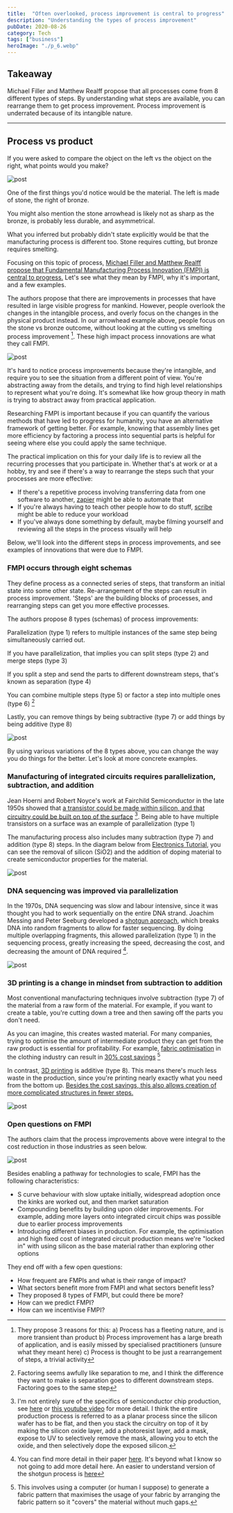 ```yaml
---
title:  "Often overlooked, process improvement is central to progress"  
description: "Understanding the types of process improvement"
pubDate: 2020-08-26
category: Tech
tags: ["business"]
heroImage: "./p_6.webp"
---
```


## Takeaway

Michael Filler and Matthew Realff propose that all processes come from 8 different types of steps. By understanding what steps are available, you can rearrange them to get process improvement. Process improvement is underrated because of its intangible nature. 

---

## Process vs product

If you were asked to compare the object on the left vs the object on the right, what points would you make?

![post](./p_1.webp)

One of the first things you'd notice would be the material. The left is made of stone, the right of bronze.

You might also mention the stone arrowhead is likely not as sharp as the bronze, is probably less durable, and asymmetrical.

What you inferred but probably didn't state explicitly would be that the manufacturing process is different too. Stone requires cutting, but bronze requires smelting. 

Focusing on this topic of process, [Michael Filler and Matthew Realff propose that Fundamental Manufacturing Process Innovation (FMPI) is central to progress.](https://medium.com/@processinnovation/fundamental-manufacturing-process-innovation-changes-the-world-471adcc77c48 "FMPI") Let's see what they mean by FMPI, why it's important, and a few examples.

The authors propose that there are improvements in processes that have resulted in large visible progress for mankind. However, people overlook the changes in the intangible process, and overly focus on the changes in the physical product instead. In our arrowhead example above, people focus on the stone vs bronze outcome, without looking at the cutting vs smelting process improvement [^1]. These high impact process innovations are what they call FMPI.

![post](./p_2.webp)

It's hard to notice process improvements because they're intangible, and require you to see the situation from a different point of view. You're abstracting away from the details, and trying to find high level relationships to represent what you're doing. It's somewhat like how group theory in math is trying to abstract away from practical application. 

Researching FMPI is important because if you can quantify the various methods that have led to progress for humanity, you have an alternative framework of getting better. For example, knowing that assembly lines get more efficiency by factoring a process into sequential parts is helpful for seeing where else you could apply the same technique.

The practical implication on this for your daily life is to review all the recurring processes that you participate in. Whether that's at work or at a hobby, try and see if there's a way to rearrange the steps such that your processes are more effective:

- If there's a repetitive process involving transferring data from one software to another, [zapier](https://zapier.com/ "zapier") might be able to automate that
- If you're always having to teach other people how to do stuff, [scribe](https://cursive.io/scribe "scribe") might be able to reduce your workload
- If you've always done something by default, maybe filming yourself and reviewing all the steps in the process visually will help

Below, we'll look into the different steps in process improvements, and see examples of innovations that were due to FMPI. 

### FMPI occurs through eight schemas

They define process as a connected series of steps, that transform an initial state into some other state. Re-arrangement of the steps can result in process improvement. 'Steps' are the building blocks of processes, and rearranging steps can get you more effective processes.

The authors propose 8 types (schemas) of process improvements:

Parallelization (type 1) refers to multiple instances of the same step being simultaneously carried out.

If you have parallelization, that implies you can split steps (type 2) and merge steps (type 3)

If you split a step and send the parts to different downstream steps, that's known as separation (type 4)

You can combine multiple steps (type 5) or factor a step into multiple ones (type 6) [^2]

Lastly, you can remove things by being subtractive (type 7) or add things by being additive (type 8)

![post](./p_3.webp)

By using various variations of the 8 types above, you can change the way you do things for the better. Let's look at more concrete examples.

### Manufacturing of integrated circuits requires parallelization, subtraction, and addition

Jean Hoerni and Robert Noyce's work at Fairchild Semiconductor in the late 1950s showed that [a transistor could be made within silicon, and that circuitry could be built on top of the surface](https://www.computerhistory.org/revolution/digital-logic/12/329 "wafer") [^3]. Being able to have multiple transistors on a surface was an example of parallelization (type 1)

The manufacturing process also includes many subtraction (type 7) and addition (type 8) steps. In the diagram below from [Electronics Tutorial](https://www.electronics-tutorial.net/CMOS-Processing-Technology/planar-process-technology/ "Elec"), you can see the removal of silicon (SiO2) and the addition of doping material to create semiconductor properties for the material. 

![post](./p_4.webp)

### DNA sequencing was improved via parallelization

In the 1970s, DNA sequencing was slow and labour intensive, since it was thought you had to work sequentially on the entire DNA strand. Joachim Messing and Peter Seeburg developed a [shotgun approach](https://en.wikipedia.org/wiki/Joachim_Messing "DNA"), which breaks DNA into random fragments to allow for faster sequencing. By doing multiple overlapping fragments, this allowed parallelization (type 1) in the sequencing process, greatly increasing the speed, decreasing the cost, and decreasing the amount of DNA required [^4].

![post](./p_5.webp)

### 3D printing is a change in mindset from subtraction to addition

Most conventional manufacturing techniques involve subtraction (type 7) of the material from a raw form of the material. For example, if you want to create a table, you're cutting down a tree and then sawing off the parts you don't need. 

As you can imagine, this creates wasted material. For many companies, trying to optimise the amount of intermediate product they can get from the raw product is essential for profitability. For example, [fabric optimisation](https://www.resourceefficient.eu/en/technology/design-efficiency-%E2%80%93-zero-waste-patterns "shirt") in the clothing industry can result in [30% cost savings](https://fashioninsiders.co/toolkit/how-to/cutting-fabric-for-production-versus-sampling/#:~:text=In%20clothing%20manufacturing%20fabric%2C%20costs,%2D30%25%20in%20a%20fabric. "fabric") [^5]

In contrast, [3D printing](https://3dprintingindustry.com/3d-printing-basics-free-beginners-guide "3D") is additive (type 8). This means there's much less waste in the production, since you're printing nearly exactly what you need from the bottom up. [Besides the cost savings, this also allows creation of more complicated structures in fewer steps.](https://bitfab.io/blog/additive-manufacturing/ "bit") 

![post](./p_6.webp)

### Open questions on FMPI

The authors claim that the process improvements above were integral to the cost reduction in those industries as seen below.

![post](./p_7.webp)

Besides enabling a pathway for technologies to scale, FMPI has the following characteristics:

- S curve behaviour with slow uptake initially, widespread adoption once the kinks are worked out, and then market saturation
- Compounding benefits by building upon older improvements. For example, adding more layers onto integrated circuit chips was possible due to earlier process improvements
- Introducing different biases in production. For example, the optimisation and high fixed cost of integrated circuit production means we're "locked in" with using silicon as the base material rather than exploring other options

They end off with a few open questions:

- How frequent are FMPIs and what is their range of impact?
- What sectors benefit more from FMPI and what sectors benefit less?
- They proposed 8 types of FMPI, but could there be more?
- How can we predict FMPI?
- How can we incentivise FMPI?


[^1]: They propose 3 reasons for this: a) Process has a fleeting nature, and is more transient than product b) Process improvement has a large breath of application, and is easily missed by specialised practitioners (unsure what they meant here) c) Process is thought to be just a rearrangement of steps, a trivial activity 
[^2]: Factoring seems awfully like separation to me, and I think the difference they want to make is separation goes to different downstream steps. Factoring goes to the same step
[^3]: I'm not entirely sure of the specifics of semiconductor chip production, see [here](https://www.mepits.com/tutorial/384/vlsi/steps-for-ic-manufacturing "IC") or [this youtube video](https://www.youtube.com/watch?v=oBKhN4n-EGI "yout") for more detail. I think the entire production process is referred to as a planar process since the silicon wafer has to be flat, and then you stack the circuitry on top of it by making the silicon oxide layer, add a photoresist layer, add a mask, expose to UV to selectively remove the mask, allowing you to etch the oxide, and then selectively dope the exposed silicon.
[^4]: You can find more detail in their paper [here](https://academic.oup.com/nar/article-abstract/9/2/309/2359970 "paper"). It's beyond what I know so not going to add more detail here. An easier to understand version of the shotgun process is [here](https://www.yourgenome.org/facts/what-is-shotgun-sequencing "genome")
[^5]: This involves using a computer (or human I suppose) to generate a fabric pattern that maximises the usage of your fabric by arranging the fabric pattern so it "covers" the material without much gaps.

